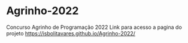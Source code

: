 # Agrinho-2022
Concurso Agrinho de Programação 2022
Link para acesso a pagina do projeto
https://isbolitavares.github.io/Agrinho-2022/

